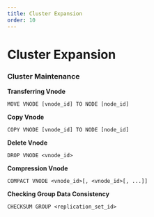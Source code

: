 ```yaml
---
title: Cluster Expansion
order: 10
---
```


# Cluster Expansion

### **Cluster Maintenance**

**Transferring Vnode**

```
MOVE VNODE [vnode_id] TO NODE [node_id]
```

**Copy Vnode**

```
COPY VNODE [vnode_id] TO NODE [node_id]
```

**Delete Vnode**

```
DROP VNODE <vnode_id>
```

**Compression Vnode**

```
COMPACT VNODE <vnode_id>[, <vnode_id>[, ...]]
```

**Checking Group Data Consistency**

```
CHECKSUM GROUP <replication_set_id>
```
